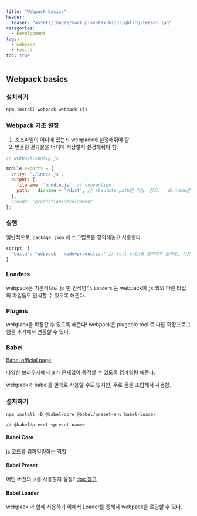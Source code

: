 ```yaml
---
title: "Webpack basics"
header:
  teaser: "assets/images/markup-syntax-highlighting-teaser.jpg"
categories:
  - Development
tags:
  - webpack
  - basics
toc: true
---
```


## Webpack basics

### 설치하기

`npm install webpack webpack-cli`

### Webpack 기초 설정

1. 소스파일이 어디에 있는지 webpack에 설정해줘야 함.
2. 번들링 결과물을 어디에 저장할지 설정해줘야 함.

```js
// webpack.config.js

module.exports = {
  entry: './index.js',
  output: {
    filename: 'bundle.js', // convention
    path: __dirname + '/dist', // absolute path만 가능. 참고: __dirname은 노드 전역변수로 현재 파일위치를 의미!
  },
  //mode: 'production|development'
};

```

### 실행

일반적으로, `package.json` 에 스크립트를 정의해놓고 사용한다.

```js
script: {
  "build": "webpack --mode=production" // full path를 입력하지 않아도, 기본 build path가 node_modules/.bin/
}
```

### Loaders

webpack은 기본적으로 `js` 만 인식한다.
`Loaders` 는 webpack이 `js` 외의 다른 타입의 파일들도 인식할 수 있도록 해준다.

### Plugins

webpack을 확장할 수 있도록 해준다!
webpack은 plugable tool 로 다른 확장프로그램을 추가해서 연동할 수 있다.

### Babel

[Babel official page](babeljs.io)

다양한 브라우저에서 js가 문제없이 동작할 수 있도록 컴파일링 해준다.

webpack과 babel를 별개로 사용할 수도 있지만, 주로 둘을 조합해서 사용함.

### 설치하기

`npm install -D @babel/core @babel/preset-env babel-loader`

`// @babel/preset-<preset name>`

#### Babel Core

js 코드를 컴파일링하는 역할

#### Babel Preset

어떤 버전의 js를 사용할지 설정?
[doc 참고](https://babeljs.io/docs/en/presets)

#### Babel Loader

webpack 과 함께 사용하기 위해서 Loader를 통해서 webpack을 로딩할 수 있다.
